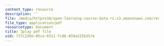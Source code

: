 ```yaml
---
content_type: resource
description: ''
file: /media/https%3A/open-learning-course-data-rc.s3.amazonaws.com/res-6-012-introduction-to-probability-spring-2018/727c236b85ce6511fc86859a225b357e_8yaRt24qA1M.pdf
file_type: application/pdf
resourcetype: Document
title: 3play pdf file
uid: 727c236b-85ce-6511-fc86-859a225b357e
---
```

